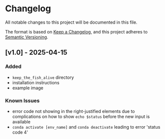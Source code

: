 # Changelog

All notable changes to this project will be documented in this file.

The format is based on [Keep a Changelog](https://keepachangelog.com/en/1.0.0/),
and this project adheres to [Semantic Versioning](https://semver.org/spec/v2.0.0.html).

## [v1.0] - 2025-04-15

### Added
- `keep_the_fish_alive` directory
- installation instructions
- example image

### Known Issues
- error code not showing in the right-justified elements due to complications on how to show `echo $status` before the new input is available
- `conda activate [env_name]` and `conda deactivate` leading to error 'status code 4'